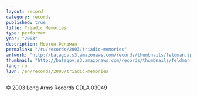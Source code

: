 ```yaml
---
layout: record
category: records
published: true
title: Triadic Memories
type: performer
year: "2003"
description: Мортон Фелдман
permalink: "/ru/records/2003/triadic-memories"
artwork: "http://batagov.s3.amazonaws.com/records/thumbnails/feldman.jpg"
thumbnail: "http://batagov.s3.amazonaws.com/records/thumbnails/feldman.jpg"
lang: ru
l10n: /en/records/2003/triadic-memories
---
```


© 2003 Long Arms Records CDLA 03049